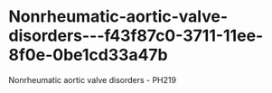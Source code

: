 # Nonrheumatic-aortic-valve-disorders---f43f87c0-3711-11ee-8f0e-0be1cd33a47b
Nonrheumatic aortic valve disorders - PH219
